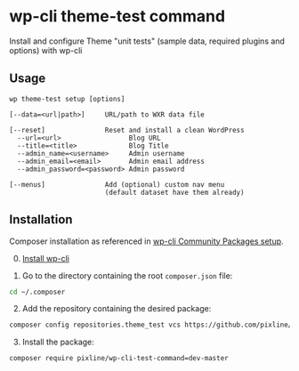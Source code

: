 # wp-cli theme-test command

Install and configure Theme "unit tests" (sample data, required plugins and options) with wp-cli

## Usage

```
wp theme-test setup [options]

[--data=<url|path>]     URL/path to WXR data file

[--reset]               Reset and install a clean WordPress
  --url=<url>                 Blog URL  
  --title=<title>             Blog Title  
  --admin_name=<username>     Admin username
  --admin_email=<email>       Admin email address
  --admin_password=<password> Admin password

[--menus]               Add (optional) custom nav menu
                        (default dataset have them already)
```

## Installation

Composer installation as referenced in [wp-cli Community Packages setup](https://github.com/wp-cli/wp-cli/wiki/Community-Packages).

0) [Install wp-cli](http://wp-cli.org#install)

1) Go to the directory containing the root `composer.json` file:

```bash
cd ~/.composer
```

2) Add the repository containing the desired package:

```bash
composer config repositories.theme_test vcs https://github.com/pixline/wp-cli-test-command
```

3) Install the package:

```bash
composer require pixline/wp-cli-test-command=dev-master
```
